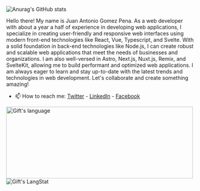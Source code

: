 ![Anurag's GitHub stats](https://github-readme-stats.vercel.app/api?username=newbpydev&show_icons=true&theme=radical)

Hello there! My name is Juan Antonio Gomez Pena. As a web developer with about a year a half of experience in developing web applications, I specialize in creating user-friendly and responsive web interfaces using modern front-end technologies like React, Vue, Typescript, and Svelte. With a solid foundation in back-end technologies like Node.js, I can create robust and scalable web applications that meet the needs of businesses and organizations. I am also well-versed in Astro, Next.js, Nuxt.js, Remix, and SvelteKit, allowing me to build performant and optimized web applications. I am always eager to learn and stay up-to-date with the latest trends and technologies in web development. Let's collaborate and create something amazing!

- 📫 How to reach me: [Twitter](https://twitter.com/Newb_PyDev) - [LinkedIn](https://www.linkedin.com/in/juan-gomez-8b05575b/) - [Facebook](https://www.facebook.com/profile.php?id=100077013879590)

<div>
  <img align="left" 
       src="https://github-readme-stats.vercel.app/api/top-langs?username=newbpydev&langs_count=20&show_icons=true&locale=en&layout=compact&theme=dark" alt="Gift's language" 
       height="192px"  
       width="500px"
       />
</div><br>



  

<div>
   <img align="left" 
        src="https://github-readme-streak-stats.herokuapp.com/?user=newbpydev" 
        alt="Gift's LangStat" />
 </div>
 


